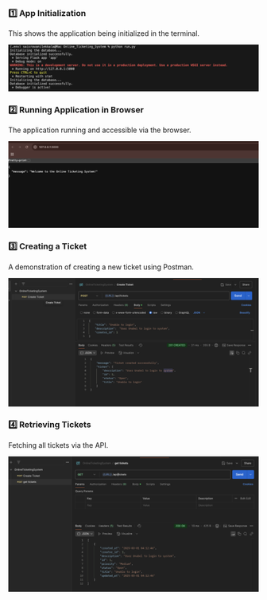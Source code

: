 ### **1️⃣ App Initialization**
This shows the application being initialized in the terminal.

![App Initialization](fig/AppIntialization.png)

### **2️⃣ Running Application in Browser**
The application running and accessible via the browser.

![App Running](fig/App_Running.png)

### **3️⃣ Creating a Ticket**
A demonstration of creating a new ticket using Postman.

![Create Ticket](fig/create_ticket.png)

### **4️⃣ Retrieving Tickets**
Fetching all tickets via the API.

![Retrieve Tickets](fig/get_tickets.png)